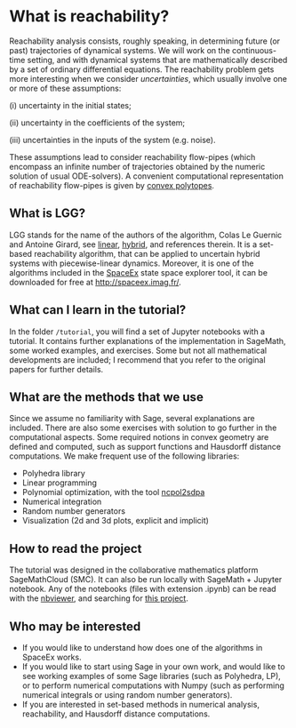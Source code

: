 # What is reachability?  
Reachability analysis consists, roughly speaking, in determining future (or past) trajectories of dynamical systems. We will work on the continuous-time setting, and with dynamical systems that are mathematically described by a set of ordinary differential equations. The reachability problem gets more interesting when we consider *uncertainties*, which usually involve one or more of these assumptions:

(i) uncertainty in the initial states; 

(ii) uncertainty in the coefficients of the system; 

(iii) uncertainties in the inputs of the system (e.g. noise). 

These assumptions lead to consider reachability flow-pipes (which encompass an infinite number of trajectories obtained by the numeric solution of usual ODE-solvers). A convenient computational representation of reachability flow-pipes is given by [convex polytopes](https://en.wikipedia.org/wiki/Convex_polytope).  

## What is LGG?

LGG stands for the name of the authors of the algorithm, Colas Le Guernic and Antoine Girard, see [linear](http://www.sciencedirect.com/science/article/pii/S1751570X09000387), [hybrid](http://link.springer.com/chapter/10.1007/978-3-642-02658-4_40), and references therein. It is a set-based reachability algorithm, that can be applied to uncertain hybrid systems with piecewise-linear dynamics. Moreover, it is one of the algorithms included in the [SpaceEx](http://spaceex.imag.fr/) state space explorer tool, it can be downloaded for free at http://spaceex.imag.fr/. 

## What can I learn in the tutorial?

In the folder ```/tutorial```, you will find a set of Jupyter notebooks with a tutorial. It contains further explanations of the implementation in SageMath, some worked examples, and exercises. Some but not all mathematical developments are included; I recommend that you refer to the original papers for further details. 

## What are the methods that we use 

Since we assume no familiarity with Sage, several explanations are included. There are also some exercises with solution to go further in the computational aspects. Some required notions in convex geometry are defined and computed, such as support functions and Hausdorff distance computations. We make frequent use of the following libraries:
* Polyhedra library 
* Linear programming
* Polynomial optimization, with the tool [ncpol2sdpa](http://peterwittek.github.io/ncpol2sdpa/)
* Numerical integration
* Random number generators
* Visualization (2d and 3d plots, explicit and implicit)

## How to read the project

The tutorial was designed in the collaborative mathematics platform SageMathCloud (SMC). It can also be run locally with SageMath + Jupyter notebook. Any of the notebooks (files with extension .ipynb) can be read with the [nbviewer](https://nbviewer.jupyter.org/), and searching for [this project](https://nbviewer.jupyter.org/github/mforets/LGG-Reachability-algorithm/tree/master/). 

## Who may be interested 

* If you would like to understand how does one of the algorithms in SpaceEx works.
* If you would like to start using Sage in your own work, and would like to see working examples of some Sage libraries (such as Polyhedra, LP), or to perform numerical computations with Numpy (such as performing numerical integrals or using random number generators).
* If you are interested in set-based methods in numerical analysis, reachability, and Hausdorff distance computations.
